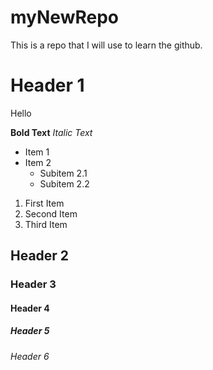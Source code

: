 # myNewRepo

This is a repo that I will use to learn the github.

# Header 1
<p> Hello </p>

**Bold Text** 
*Italic Text* 

- Item 1
- Item 2
  - Subitem 2.1
  - Subitem 2.2

1. First Item
2. Second Item
3. Third Item

## Header 2


### Header 3
#### Header 4
##### Header 5
###### Header 6